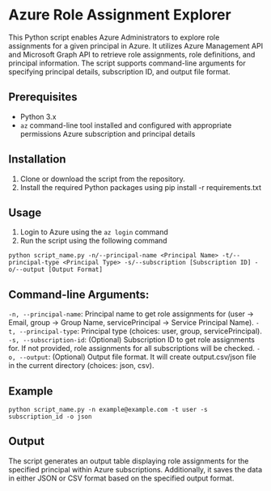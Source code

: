# Azure Role Assignment Explorer

This Python script enables Azure Administrators to explore role assignments for a given principal in Azure. It utilizes Azure Management API and Microsoft Graph API to retrieve role assignments, role definitions, and principal information. The script supports command-line arguments for specifying principal details, subscription ID, and output file format.

## Prerequisites
- Python 3.x
- `az` command-line tool installed and configured with appropriate permissions Azure subscription and principal details

## Installation
1. Clone or download the script from the repository.
2. Install the required Python packages using pip install -r requirements.txt

## Usage
1. Login to Azure using the `az login` command
2. Run the script using the following command
```
python script_name.py -n/--principal-name <Principal Name> -t/--principal-type <Principal Type> -s/--subscription [Subscription ID] -o/--output [Output Format]
```

## Command-line Arguments:
`-n, --principal-name`: Principal name to get role assignments for (user -> Email, group -> Group Name, servicePrincipal -> Service Principal Name).
`-t, --principal-type`: Principal type (choices: user, group, servicePrincipal).
`-s, --subscription-id`: (Optional) Subscription ID to get role assignments for. If not provided, role assignments for all subscriptions will be checked.
`-o, --output`: (Optional) Output file format. It will create output.csv/json file in the current directory (choices: json, csv).

## Example
```
python script_name.py -n example@example.com -t user -s subscription_id -o json
```

## Output
The script generates an output table displaying role assignments for the specified principal within Azure subscriptions. Additionally, it saves the data in either JSON or CSV format based on the specified output format.
